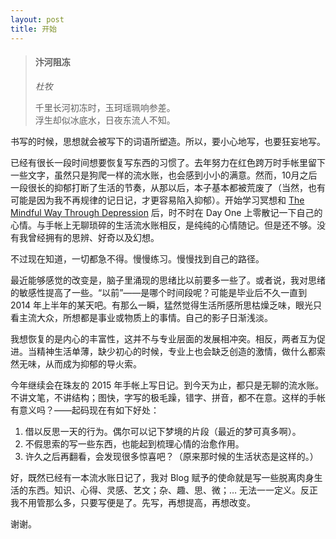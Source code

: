 ```yaml
---
layout: post
title: 开始
---
```

> #### 汴河阻冻
> _杜牧_
> 
> <p>千里长河初冻时，玉珂瑶珮响参差。</br>
> 浮生却似冰底水，日夜东流人不知。</p>

书写的时候，思想就会被写下的词语所塑造。所以，要小心地写，也要狂妄地写。

已经有很长一段时间想要恢复写东西的习惯了。去年努力在红色跨万时手帐里留下一些文字，虽然只是狗爬一样的流水账，也会感到小小的满意。然而，10月之后一段很长的抑郁打断了生活的节奏，从那以后，本子基本都被荒废了（当然，也有可能是因为我不再规律的记日记，才更容易陷入抑郁）。开始学习冥想和 [The Mindful Way Through Depression][1] 后，时不时在 Day One 上零散记一下自己的心情。与手帐上无聊琐碎的生活流水账相反，是纯纯的心情随记。但是还不够。没有我曾经拥有的思辨、好奇以及幻想。

不过现在知道，一切都急不得。慢慢练习。慢慢找到自己的路径。

最近能够感觉的改变是，脑子里涌现的思绪比以前要多一些了。或者说，我对思绪的敏感性提高了一些。“以前”——是哪个时间段呢？可能是毕业后不久一直到 2014 年上半年的某天吧。有那么一瞬，猛然觉得生活所感所思枯燥乏味，眼光只看主流大众，所想都是事业或物质上的事情。自己的影子日渐浅淡。

我想恢复的是内心的丰富性，这并不与专业层面的发展相冲突。相反，两者互为促进。当精神生活单薄，缺少初心的时候，专业上也会缺乏创造的激情，做什么都索然无味，从而成为抑郁的导火索。

今年继续会在珠友的 2015 年手帐上写日记。到今天为止，都只是无聊的流水账。不讲文笔，不讲结构；图快，字写的极毛躁，错字、拼音，都不在意。这样的手帐有意义吗？——起码现在有如下好处：

1. 借以反思一天的行为。偶尔可以记下梦境的片段（最近的梦可真多啊）。
2. 不假思索的写一些东西，也能起到梳理心情的治愈作用。
3. 许久之后再翻看，会发现很多惊喜吧？（原来那时候的生活状态是这样的。）

好，既然已经有一本流水账日记了，我对 Blog 赋予的使命就是写一些脱离肉身生活的东西。知识、心得、灵感、艺文；杂、趣、思、微；… 无法一一定义。反正我不用管那么多，只要写便是了。先写，再想提高，再想改变。

谢谢。

[1]:	http://www.douban.com/link2/?url=http%3A%2F%2Fbook.douban.com%2Fsubject%2F2891248%2F&query=depression&cat_id=1001&type=search&pos=4